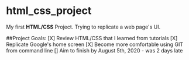 # html_css_project
My first **HTML/CSS** Project. Trying to replicate a web page's UI.

##Project Goals:
[X] Review HTML/CSS that I learned from tutorials
[X] Replicate Google's home screen
[X] Become more comfortable using GIT from command line
[] Aim to finish by August 5th, 2020 - was 2 days late




